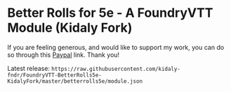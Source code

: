 # Better Rolls for 5e - A FoundryVTT Module (Kidaly Fork)
If you are feeling generous, and would like to support my work, you can do so through this [Paypal](https://www.paypal.me/RedReignDonate) link. Thank you!

Latest release: `https://raw.githubusercontent.com/kidaly-fndr/FoundryVTT-BetterRolls5e-KidalyFork/master/betterrolls5e/module.json`